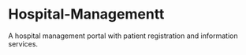 # Hospital-Managementt
A hospital management portal with patient registration and information services.
